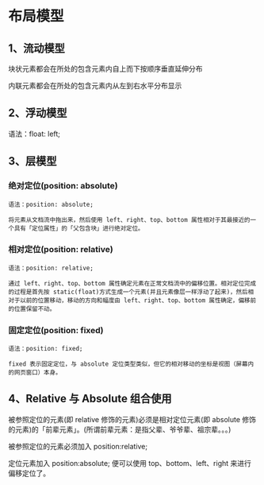 # 布局模型
  
## 1、流动模型
  块状元素都会在所处的包含元素内自上而下按顺序垂直延伸分布

  内联元素都会在所处的包含元素内从左到右水平分布显示

## 2、浮动模型
  语法：float: left;

## 3、层模型
  
  ### 绝对定位(position: absolute)
    语法：position: absolute;

    将元素从文档流中拖出来，然后使用 left、right、top、bottom 属性相对于其最接近的一个具有「定位属性」的「父包含块」进行绝对定位。

  ### 相对定位(position: relative)
    语法：position: relative;

    通过 left、right、top、bottom 属性确定元素在正常文档流中的偏移位置。相对定位完成的过程是首先按 static(float)方式生成一个元素(并且元素像层一样浮动了起来)，然后相对于以前的位置移动，移动的方向和幅度由 left、right、top、bottom 属性确定，偏移前的位置保留不动。

  ### 固定定位(position: fixed)
    语法：position: fixed;

    fixed 表示固定定位，与 absolute 定位类型类似，但它的相对移动的坐标是视图（屏幕内的网页窗口）本身。

## 4、Relative 与 Absolute 组合使用
  被参照定位的元素(即 relative 修饰的元素)必须是相对定位元素(即 absolute 修饰的元素)的「前辈元素」。(所谓前辈元素：是指父辈、爷爷辈、祖宗辈。。。)

  被参照定位的元素必须加入 position:relative; 
  
  定位元素加入 position:absolute; 便可以使用 top、bottom、left、right 来进行偏移定位了。
